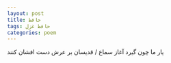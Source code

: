 ```yaml
---
layout: post
title: حافظ
tags: حافظ غزل
categories: poem
---
```


یار ما چون گیرد آغاز سماع / قدیسان بر عرش دست افشان کنند